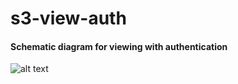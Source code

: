# s3-view-auth

#### Schematic diagram for viewing with authentication

![alt text](https://github.com/mmackenzie-syd/s3-view-auth/blob/master/AWS-view-scheme-auth.png)
